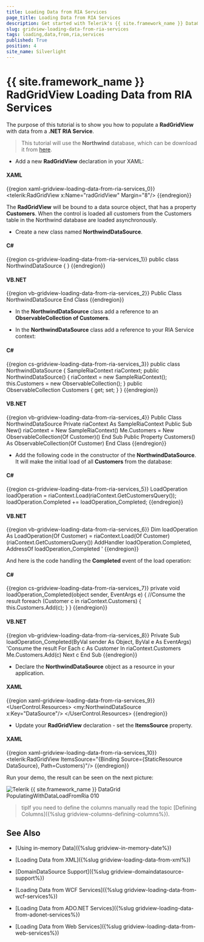 ```yaml
---
title: Loading Data from RIA Services
page_title: Loading Data from RIA Services
description: Get started with Telerik's {{ site.framework_name }} DataGrid and learn how you can populate the grid with data from a .NET RIA Service.
slug: gridview-loading-data-from-ria-services
tags: loading,data,from,ria,services
published: True
position: 4
site_name: Silverlight
---
```


# {{ site.framework_name }} RadGridView Loading Data from RIA Services

The purpose of this tutorial is to show you how to populate a __RadGridView__ with data from a __.NET RIA Service__. 

>This tutorial will use the __Northwind__ database, which can be download it from [here](http://www.microsoft.com/downloads/details.aspx?FamilyID=06616212-0356-46A0-8DA2-EEBC53A68034&displaylang=en).

* Add a new __RadGridView__ declaration in your XAML: 

#### __XAML__

{{region xaml-gridview-loading-data-from-ria-services_0}}
	<telerik:RadGridView x:Name="radGridView" Margin="8"/>
{{endregion}}

The __RadGridView__ will be bound to a data source object, that has a property __Customers__. When the control is loaded all customers from the Customers table in the Northwind database are loaded asynchronously.

* Create a new class named __NorthwindDataSource__. 

#### __C#__

{{region cs-gridview-loading-data-from-ria-services_1}}
	public class NorthwindDataSource
	{
	}
{{endregion}}

#### __VB.NET__

{{region vb-gridview-loading-data-from-ria-services_2}}
	Public Class NorthwindDataSource
	End Class
{{endregion}}

* In the __NorthwindDataSource__ class add a reference to an __ObservableCollection of Customers__. 


* In the __NorthwindDataSource__ class add a reference to your RIA Service context: 

#### __C#__

{{region cs-gridview-loading-data-from-ria-services_3}}
	public class NorthwindDataSource
	{
	    SampleRiaContext riaContext;
	    public NorthwindDataSource()
	    {
	        riaContext = new SampleRiaContext();
	        this.Customers = new ObservableCollection<Customer>();
	    }
	    public ObservableCollection<Customer> Customers
	    {
	        get;
	        set;
	    }
	}
{{endregion}}

#### __VB.NET__

{{region vb-gridview-loading-data-from-ria-services_4}}
	Public Class NorthwindDataSource
	    Private riaContext As SampleRiaContext
	    Public Sub New()
	        riaContext = New SampleRiaContext()
	        Me.Customers = New ObservableCollection(Of Customer)()
	    End Sub
	    Public Property Customers() As ObservableCollection(Of Customer)
	End Class
{{endregion}}

* Add the following code in the constructor of the __NorthwindDataSource__. It will make the initial load of all __Customers__ from the database:

#### __C#__

{{region cs-gridview-loading-data-from-ria-services_5}}
	LoadOperation<Customer> loadOperation = riaContext.Load<Customer>(riaContext.GetCustomersQuery());
	loadOperation.Completed += loadOperation_Completed;
{{endregion}}

#### __VB.NET__

{{region vb-gridview-loading-data-from-ria-services_6}}
	Dim loadOperation As LoadOperation(Of Customer) = riaContext.Load(Of Customer)(riaContext.GetCustomersQuery())
	AddHandler loadOperation.Completed, AddressOf loadOperation_Completed
	'
{{endregion}}

And here is the code handling the __Completed__ event of the load operation: 

#### __C#__

{{region cs-gridview-loading-data-from-ria-services_7}}
	private void loadOperation_Completed(object sender, EventArgs e)
	{
	    //Consume the result
	    foreach (Customer c in riaContext.Customers)
	    {
	        this.Customers.Add(c);
	    }
	}
{{endregion}}

#### __VB.NET__

{{region vb-gridview-loading-data-from-ria-services_8}}
	Private Sub loadOperation_Completed(ByVal sender As Object, ByVal e As EventArgs)
	    'Consume the result
	    For Each c As Customer In riaContext.Customers
	        Me.Customers.Add(c)
	    Next c
	End Sub
{{endregion}}

* Declare the __NorthwindDataSource__ object as a resource in your application.

#### __XAML__

{{region xaml-gridview-loading-data-from-ria-services_9}}
	<UserControl.Resources>
	    <my:NorthwindDataSource x:Key="DataSource"/>
	</UserControl.Resources>
{{endregion}}

* Update your __RadGridView__ declaration - set the __ItemsSource__ property.

#### __XAML__

{{region xaml-gridview-loading-data-from-ria-services_10}}
	<telerik:RadGridView ItemsSource="{Binding Source={StaticResource DataSource}, Path=Customers}"/>
{{endregion}}

Run your demo, the result can be seen on the next picture:

![Telerik {{ site.framework_name }} DataGrid PopulatingWithDataLoadFromRia 010](images/RadGridView_PopulatingWithDataLoadFromRia_010.PNG)

>tipIf you need to define the columns manually read the topic [Defining Columns]({%slug gridview-columns-defining-columns%}).

## See Also

 * [Using in-memory Data]({%slug gridview-in-memory-date%})

 * [Loading Data from XML]({%slug gridview-loading-data-from-xml%})

 * [DomainDataSource Support]({%slug gridview-domaindatasource-support%})

 * [Loading Data from WCF Services]({%slug gridview-loading-data-from-wcf-services%})

 * [Loading Data from ADO.NET Services]({%slug gridview-loading-data-from-adonet-services%})

 * [Loading Data from Web Services]({%slug gridview-loading-data-from-web-services%})
